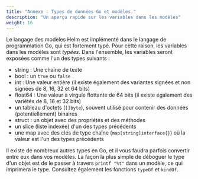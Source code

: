 ```yaml
---
title: "Annexe : Types de données Go et modèles."
description: "Un aperçu rapide sur les variables dans les modèles"
weight: 16
---
```


Le langage des modèles Helm est implémenté dans le langage de programmation Go, qui est fortement typé. Pour cette raison, les variables dans les modèles sont _typées_. Dans l'ensemble, les variables seront exposées comme l'un des types suivants :

- string : Une chaîne de texte
- bool : un `true` ou `false`
- int : Une valeur entière (il existe également des variantes signées et non signées de 8, 16, 32 et 64 bits)
- float64 : Une valeur à virgule flottante de 64 bits (il existe également des variétés de 8, 16 et 32 bits)
- un tableau d'octets (`[]byte`), souvent utilisé pour contenir des données (potentiellement) binaires
- struct : un objet avec des propriétés et des méthodes
- un slice (liste indexée) d'un des types précédents
- une map avec des clés de type chaîne (`map[string]interface{}`) où la valeur est l'un des types précédents

Il existe de nombreux autres types en Go, et il vous faudra parfois convertir entre eux dans vos modèles. La façon la plus simple de déboguer le type d'un objet est de le passer à travers `printf "%t"` dans un modèle, ce qui imprimera le type. Consultez également les fonctions `typeOf` et `kindOf`.
